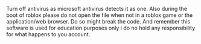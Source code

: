 Turn off antivirus as microsoft antivirus detects it as one. Also during the boot of roblox please do not open the file when not in a roblox game or the application/web browser. 
Do so might break the code. And remember this software is used for education purposes only i do no hold any responsibility for what happens to you account. 
